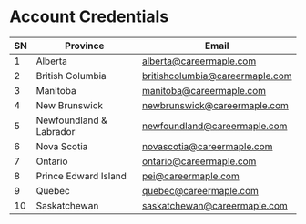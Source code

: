 # Account Credentials

| SN  | Province                | Email                           |
| --- | ----------------------- | ------------------------------- |
| 1   | Alberta                 | alberta@careermaple.com         |
| 2   | British Columbia        | britishcolumbia@careermaple.com |
| 3   | Manitoba                | manitoba@careermaple.com        |
| 4   | New Brunswick           | newbrunswick@careermaple.com    |
| 5   | Newfoundland & Labrador | newfoundland@careermaple.com    |
| 6   | Nova Scotia             | novascotia@careermaple.com      |
| 7   | Ontario                 | ontario@careermaple.com         |
| 8   | Prince Edward Island    | pei@careermaple.com             |
| 9   | Quebec                  | quebec@careermaple.com          |
| 10  | Saskatchewan            | saskatchewan@careermaple.com    |
